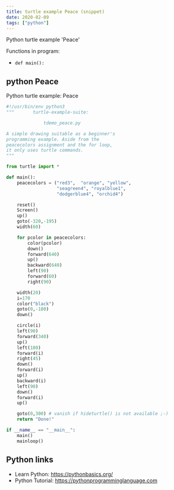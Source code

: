```yaml
---
title: turtle example Peace (snippet)
date: 2020-02-09
tags: ["python"]
---
```

Python turtle example 'Peace'

Functions in program: 
* `def main():`

## python Peace

Python turtle example: Peace

```python
#!/usr/bin/env python3
"""       turtle-example-suite:

              tdemo_peace.py

A simple drawing suitable as a beginner's
programming example. Aside from the
peacecolors assignment and the for loop,
it only uses turtle commands.
"""

from turtle import *

def main():
    peacecolors = ("red3",  "orange", "yellow",
                   "seagreen4", "royalblue1",
                   "dodgerblue4", "orchid4")

    reset()
    Screen()
    up()
    goto(-320,-195)
    width(60)

    for pcolor in peacecolors:
        color(pcolor)
        down()
        forward(640)
        up()
        backward(640)
        left(90)
        forward(60)
        right(90)

    width(20)
    i=170
    color("black")
    goto(0,-180)
    down()

    circle(i)
    left(90)
    forward(340)
    up()
    left(180)
    forward(i)
    right(45)
    down()
    forward(i)
    up()
    backward(i)
    left(90)
    down()
    forward(i)
    up()

    goto(0,300) # vanish if hideturtle() is not available ;-)
    return "Done!"

if __name__ == "__main__":
    main()
    mainloop()


```

## Python links

- Learn Python: https://pythonbasics.org/
- Python Tutorial: https://pythonprogramminglanguage.com
